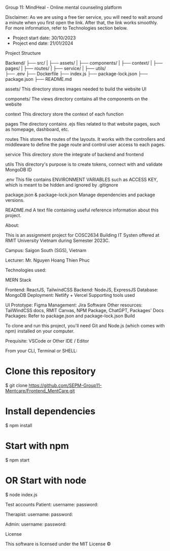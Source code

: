 Group 11: MindHeal - Online mental counseling platform

Disclaimer: As we are using a free tier service, you will need to wait around a minute when you first open the link. After that, the link works smoothly. For more information, refer to Technologies section below. 

- Project start date: 30/10/2023 
- Project end date: 21/01/2024

Project Structure

Backend/
├── src/
|   ├── assets/
|   ├── components/
|   ├── context/
|   ├── pages/
|   ├── routes/
|   ├── service/
|   ├── utils/    
├── .env
├── Dockerfile
├── index.js
├── package-lock.json
├── package.json
├── README.md

assets/ This directory stores images needed to build the website UI

componets/ The views directory contains all the components on the website

context This directory store the context of each function

pages The directory contains .ejs files related to that website pages, such as homepage, dashboard, etc.

routes This stores the routes of the layouts. It works with the controllers and middleware to define the page route and control user access to each pages.

service This directory store the integrate of backend and frontend

utils This directory's purpose is to create tokens, connect with and validate MongoDB ID

.env This file contains ENVIRONMENT VARIABLES such as ACCESS KEY, which is meant to be hidden and ignored by .gitignore

package.json & package-lock.json Manage dependencies and package versions.

README.md A text file containing useful reference information about this project.

About:

This is an assignment project for COSC2634 Building IT Systen offered at RMIT University Vietnam during Semester 2023C.

Campus: Saigon South (SGS), Vietnam

Lecturer: Mr. Nguyen Hoang Thien Phuc

Technologies used:

MERN Stack

Frontend: ReactJS, TailwindCSS
Backend: NodeJS, ExpressJS
Database: MongoDB
Deployment: Netlify + Vercel
Supporting tools used

UI Prototype: Figma
Management: Jira Software
Other resources: TailWindCSS docs, RMIT Canvas, NPM Package, ChatGPT, Packages' Docs
Packages: Refer to package.json and package-lock.json
Build

To clone and run this project, you'll need Git and Node.js (which comes with npm) installed on your computer.

Prequisite: VSCode or Other IDE / Editor

From your CLI, Terminal or SHELL:

# Clone this repository
$ git clone https://github.com/SEPM-Group11-Mentcare/Frontend_MentCare.git

# Install dependencies
$ npm install

# Start with npm
$ npm start

# OR Start with node
$ node index.js

Test accounts
Patient:
username: 
password: 

Therapist:
username: 
password: 

Admin:
username: 
password: 

License

This software is licensed under the MIT License ©
